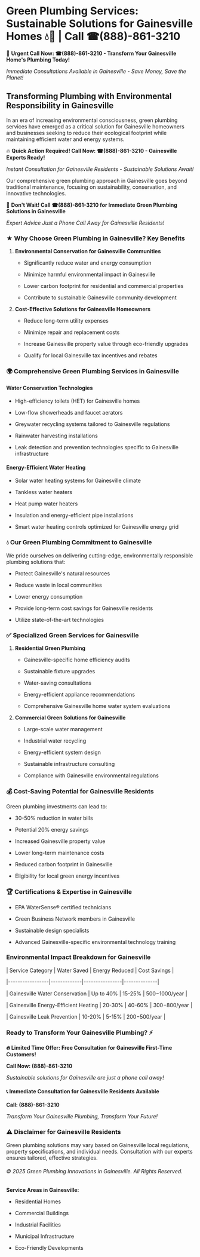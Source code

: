 # Green Plumbing Services: Sustainable Solutions for Gainesville Homes 💧🌿 | Call ☎(888)-861-3210

🚨 **Urgent Call Now: ☎(888)-861-3210 - Transform Your Gainesville Home's Plumbing Today!**
*Immediate Consultations Available in Gainesville - Save Money, Save the Planet!*

## Transforming Plumbing with Environmental Responsibility in Gainesville

In an era of increasing environmental consciousness, green plumbing services have emerged as a critical solution for Gainesville homeowners and businesses seeking to reduce their ecological footprint while maintaining efficient water and energy systems. 

🔥 **Quick Action Required! Call Now: ☎(888)-861-3210 - Gainesville Experts Ready!**
*Instant Consultation for Gainesville Residents - Sustainable Solutions Await!*

Our comprehensive green plumbing approach in Gainesville goes beyond traditional maintenance, focusing on sustainability, conservation, and innovative technologies.

🚨 **Don't Wait! Call ☎(888)-861-3210 for Immediate Green Plumbing Solutions in Gainesville**
*Expert Advice Just a Phone Call Away for Gainesville Residents!*

### ★ Why Choose Green Plumbing in Gainesville? Key Benefits

1. **Environmental Conservation for Gainesville Communities** 
   - Significantly reduce water and energy consumption
   - Minimize harmful environmental impact in Gainesville
   - Lower carbon footprint for residential and commercial properties
   - Contribute to sustainable Gainesville community development

2. **Cost-Effective Solutions for Gainesville Homeowners** 
   - Reduce long-term utility expenses
   - Minimize repair and replacement costs
   - Increase Gainesville property value through eco-friendly upgrades
   - Qualify for local Gainesville tax incentives and rebates

### 🌍 Comprehensive Green Plumbing Services in Gainesville

#### Water Conservation Technologies
- High-efficiency toilets (HET) for Gainesville homes
- Low-flow showerheads and faucet aerators
- Greywater recycling systems tailored to Gainesville regulations
- Rainwater harvesting installations
- Leak detection and prevention technologies specific to Gainesville infrastructure

#### Energy-Efficient Water Heating
- Solar water heating systems for Gainesville climate
- Tankless water heaters
- Heat pump water heaters
- Insulation and energy-efficient pipe installations
- Smart water heating controls optimized for Gainesville energy grid

### 💧 Our Green Plumbing Commitment to Gainesville

We pride ourselves on delivering cutting-edge, environmentally responsible plumbing solutions that:
- Protect Gainesville's natural resources
- Reduce waste in local communities
- Lower energy consumption
- Provide long-term cost savings for Gainesville residents
- Utilize state-of-the-art technologies

### ✅ Specialized Green Services for Gainesville

1. **Residential Green Plumbing**
   - Gainesville-specific home efficiency audits
   - Sustainable fixture upgrades
   - Water-saving consultations
   - Energy-efficient appliance recommendations
   - Comprehensive Gainesville home water system evaluations

2. **Commercial Green Solutions for Gainesville**
   - Large-scale water management
   - Industrial water recycling
   - Energy-efficient system design
   - Sustainable infrastructure consulting
   - Compliance with Gainesville environmental regulations

### 💰 Cost-Saving Potential for Gainesville Residents

Green plumbing investments can lead to:
- 30-50% reduction in water bills
- Potential 20% energy savings
- Increased Gainesville property value
- Lower long-term maintenance costs
- Reduced carbon footprint in Gainesville
- Eligibility for local green energy incentives

### 🏆 Certifications & Expertise in Gainesville

- EPA WaterSense® certified technicians
- Green Business Network members in Gainesville
- Sustainable design specialists
- Advanced Gainesville-specific environmental technology training

### Environmental Impact Breakdown for Gainesville

| Service Category | Water Saved | Energy Reduced | Cost Savings |
|-----------------|-------------|----------------|--------------|
| Gainesville Water Conservation | Up to 40% | 15-25% | $500-$1000/year |
| Gainesville Energy-Efficient Heating | 20-30% | 40-60% | $300-$800/year |
| Gainesville Leak Prevention | 10-20% | 5-15% | $200-$500/year |

### Ready to Transform Your Gainesville Plumbing? ⚡

**🔥 Limited Time Offer: Free Consultation for Gainesville First-Time Customers!**

**Call Now: (888)-861-3210**
*Sustainable solutions for Gainesville are just a phone call away!*

#### 📞 Immediate Consultation for Gainesville Residents Available

**Call: (888)-861-3210**
*Transform Your Gainesville Plumbing, Transform Your Future!*

### ⚠️ Disclaimer for Gainesville Residents

Green plumbing solutions may vary based on Gainesville local regulations, property specifications, and individual needs. Consultation with our experts ensures tailored, effective strategies.

###### © 2025 Green Plumbing Innovations in Gainesville. All Rights Reserved.

**Service Areas in Gainesville:** 
- Residential Homes
- Commercial Buildings
- Industrial Facilities
- Municipal Infrastructure
- Eco-Friendly Developments